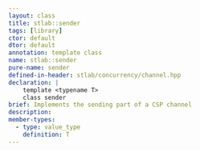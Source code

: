 ```yaml
---
layout: class
title: stlab::sender
tags: [library]
ctor: default
dtor: default
annotation: template class
name: stlab::sender
pure-name: sender
defined-in-header: stlab/concurrency/channel.hpp
declaration: |
    template <typename T>
    class sender
brief: Implements the sending part of a CSP channel
description:
member-types:
  - type: value_type
    definition: T
---
```

